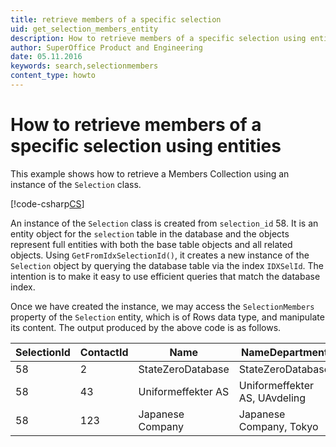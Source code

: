 ```yaml
---
title: retrieve members of a specific selection
uid: get_selection_members_entity
description: How to retrieve members of a specific selection using entities
author: SuperOffice Product and Engineering
date: 05.11.2016
keywords: search,selectionmembers
content_type: howto
---
```


# How to retrieve members of a specific selection using entities

This example shows how to retrieve a Members Collection using an instance of the `Selection` class.

[!code-csharp[CS](includes/get-members-entity.cs)]

An instance of the `Selection` class is created from `selection_id` 58. It is an entity object for the `selection` table in the database and the objects represent full entities with both the base table objects and all related objects. Using `GetFromIdxSelectionId()`, it creates a new instance of the `Selection` object by querying the database table via the index `IDXSelId`. The intention is to make it easy to use efficient queries that match the database index.

Once we have created the instance, we may access the `SelectionMembers` property of the `Selection` entity, which is of Rows data type, and manipulate its content. The output produced by the above code is as follows.

| SelectionId | ContactId | Name | NameDepartment |
|---|---|---|---|
|58 | 2   | StateZeroDatabase  | StateZeroDatabase |
|58 | 43  | Uniformeffekter AS | Uniformeffekter AS, UAvdeling |
|58 | 123 | Japanese Company   | Japanese Company, Tokyo |
